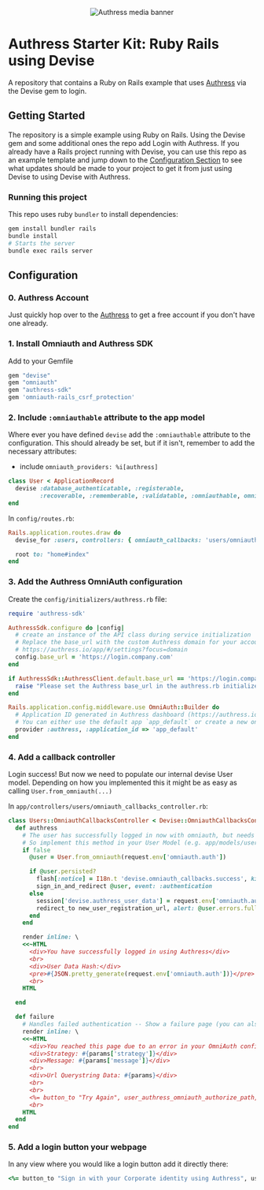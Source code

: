 <p id="main" align="center">
  <img src="https://authress.io/static/images/linkedin-banner.png" alt="Authress media banner">
</p>

# Authress Starter Kit: Ruby Rails using Devise

A repository that contains a Ruby on Rails example that uses [Authress](https://authress.io) via the Devise gem to login.

## Getting Started
The repository is a simple example using Ruby on Rails. Using the Devise gem and some additional ones the repo add Login with Authress. If you already have a Rails project running with Devise, you can use this repo as an example template and jump down to the [Configuration Section](#configuration) to see what updates should be made to your project to get it from just using Devise to using Devise with Authress.

### Running this project
This repo uses ruby `bundler` to install dependencies:

```sh
gem install bundler rails
bundle install
# Starts the server
bundle exec rails server
```

## Configuration

### 0. Authress Account
Just quickly hop over to the [Authress](https://authress.io/app/#/signup) to get a free account if you don't have one already.

### 1. Install Omniauth and Authress SDK

Add to your Gemfile
```rb
gem "devise"
gem "omniauth"
gem "authress-sdk"
gem 'omniauth-rails_csrf_protection'
```

### 2. Include `:omniauthable` attribute to the app model
Where ever you have defined `devise` add the `:omniauthable` attribute to the configuration. This should already be set, but if it isn't, remember to add the necessary attributes:
* include `omniauth_providers: %i[authress]`

```rb
class User < ApplicationRecord
  devise :database_authenticatable, :registerable,
         :recoverable, :rememberable, :validatable, :omniauthable, omniauth_providers: %i[authress]
end
```

In `config/routes.rb`:

```rb
Rails.application.routes.draw do
  devise_for :users, controllers: { omniauth_callbacks: 'users/omniauth_callbacks' }

  root to: "home#index" 
end
```

### 3. Add the Authress OmniAuth configuration

Create the `config/initializers/authress.rb` file:

```rb
require 'authress-sdk'

AuthressSdk.configure do |config|
  # create an instance of the API class during service initialization
  # Replace the base_url with the custom Authress domain for your account
  # https://authress.io/app/#/settings?focus=domain
  config.base_url = 'https://login.company.com'
end

if AuthressSdk::AuthressClient.default.base_url == 'https://login.company.com'
  raise "Please set the Authress base_url in the authress.rb initializer to your custom domain. The custom domain can be configured at https://authress.io/app/#/settings?focus=domain"
end

Rails.application.config.middleware.use OmniAuth::Builder do
  # Application ID generated in Authress dashboard (https://authress.io/app/#/settings?focus=applications)
  # You can either use the default app `app_default` or create a new one
  provider :authress, :application_id => 'app_default'
end

```

### 4. Add a callback controller

Login success! But now we need to populate our internal devise User model. Depending on how you implemented this it might be as easy as calling `User.from_omniauth(...)`

In `app/controllers/users/omniauth_callbacks_controller.rb`:

```rb
class Users::OmniauthCallbacksController < Devise::OmniauthCallbacksController
  def authress
    # The user has successfully logged in now with omniauth, but needs to be converted to your user model.
    # So implement this method in your User Model (e.g. app/models/user.rb) so that the @user is populated with the data that you need
    if false
      @user = User.from_omniauth(request.env['omniauth.auth'])

      if @user.persisted?
        flash[:notice] = I18n.t 'devise.omniauth_callbacks.success', kind: 'Authress'
        sign_in_and_redirect @user, event: :authentication
      else
        session['devise.authress_user_data'] = request.env['omniauth.auth'].except('extra') # Removing extra as it can overflow some session stores
        redirect_to new_user_registration_url, alert: @user.errors.full_messages.join("\n")
      end
    end

    render inline: \
    <<~HTML
      <div>You have successfully logged in using Authress</div>
      <br>
      <div>User Data Hash:</div>
      <pre>#{JSON.pretty_generate(request.env['omniauth.auth'])}</pre>
      <br>
    HTML

  end

  def failure
    # Handles failed authentication -- Show a failure page (you can also handle with a redirect)
    render inline: \
    <<~HTML
      <div>You reached this page due to an error in your OmniAuth configuration. Check the server logs</div>
      <div>Strategy: #{params['strategy']}</div>
      <div>Message: #{params['message']}</div>
      <br>
      <div>Url Querystring Data: #{params}</div>
      <br>
      <br>
      <%= button_to "Try Again", user_authress_omniauth_authorize_path, method: :post %>
      <br>
    HTML
  end
end
```

### 5. Add a login button your webpage

In any view where you would like a login button add it directly there:

```rb
<%= button_to "Sign in with your Corporate identity using Authress", user_authress_omniauth_authorize_path, method: :post %>
```
